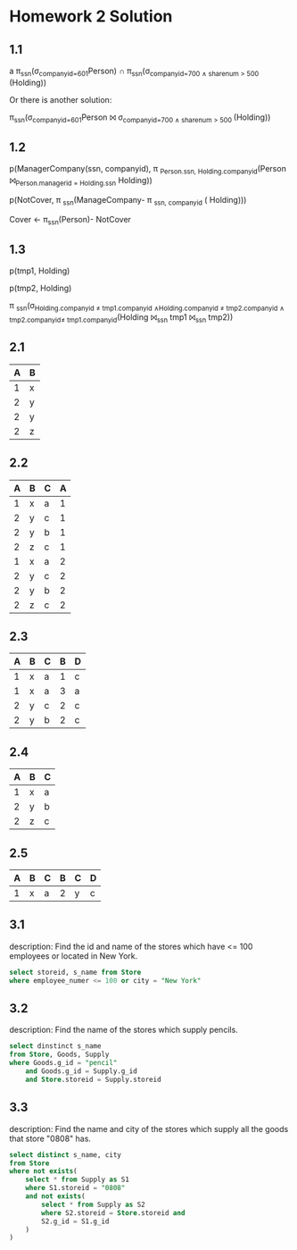 # Homework 2 Solution

## 1.1 
a
π<sub>ssn</sub>(σ<sub>companyid=601</sub>Person) ∩ 
π<sub>ssn</sub>(σ<sub>companyid=700 ∧ sharenum > 500 </sub> (Holding)) 

Or there is another solution:

π<sub>ssn</sub>(σ<sub>companyid=601</sub>Person ⨝ σ<sub>companyid=700 ∧ sharenum > 500 </sub> (Holding)) 

## 1.2 

p(ManagerCompany(ssn, companyid), π <sub> Person.ssn, Holding.companyid</sub>(Person ⨝<sub>Person.managerid = Holding.ssn</sub> Holding))



p(NotCover, π <sub>ssn</sub>(ManageCompany- π <sub> ssn, companyid</sub> ( Holding)))



Cover ←  π<sub>ssn</sub>(Person)- NotCover

## 1.3

p(tmp1, Holding)

p(tmp2, Holding)

π <sub>ssn</sub>(σ<sub>Holding.companyid ≠ tmp1.companyid ∧Holding.companyid  ≠ tmp2.companyid ∧ tmp2.companyid≠ tmp1.companyid</sub>(Holding ⨝<sub>ssn</sub> tmp1 ⨝<sub>ssn</sub> tmp2))

## 2.1     

|A | B |
|---|---|
|1 | x |
|2 | y |
|2 | y |
|2 | z |

## 2.2 

|A | B | C |  A|
|---|---|---| ---|
|1 | x | a | 1 |
|2 | y | c | 1 |
|2 | y | b | 1 |
|2 | z | c | 1 |
|1 | x | a | 2 |
|2 | y | c | 2 |
|2 | y | b | 2 |
|2 | z | c | 2 |

## 2.3 

|A | B | C | B | D |
|---|---|---|---|---|
|1 | x | a | 1 | c |
|1 | x | a | 3 | a |
|2 | y | c | 2 | c |
|2 | y | b | 2 | c |

## 2.4


|A | B | C |
|---|---|---|
|1 | x | a |
|2 | y | b |
|2 | z | c |

## 2.5

|A | B | C | B | C | D |
|---|---|---|---|---|---|
|1 | x | a | 2 | y | c |

## 3.1 

description: Find the id and name of the stores which have <= 100 employees or located in New York.

```sql
select storeid, s_name from Store 
where employee_numer <= 100 or city = "New York"
```

## 3.2 

description: Find the name of the stores which supply pencils.

```sql
select dinstinct s_name 
from Store, Goods, Supply
where Goods.g_id = "pencil" 
    and Goods.g_id = Supply.g_id
    and Store.storeid = Supply.storeid
```



## 3.3

description: Find the name and city of the stores which supply all the goods that store "0808" has.

```sql
select distinct s_name, city
from Store
where not exists(
    select * from Supply as S1
    where S1.storeid = "0808" 
    and not exists(
        select * from Supply as S2 
        where S2.storeid = Store.storeid and 
        S2.g_id = S1.g_id
    )
)
```

